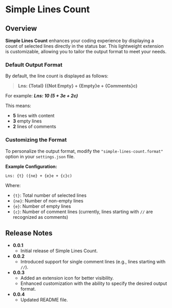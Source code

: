 # Simple Lines Count

## Overview

**Simple Lines Count** enhances your coding experience by displaying a count of selected lines directly in the status bar. This lightweight extension is customizable, allowing you to tailor the output format to meet your needs.

### Default Output Format

By default, the line count is displayed as follows:

> **Lns: {Total} ({Not Empty} + {Empty}e + {Comments}c)**

For example: ***Lns: 10 (5 + 3e + 2c)***

This means:
- **5** lines with content
- **3** empty lines
- **2** lines of comments

### Customizing the Format

To personalize the output format, modify the `"simple-lines-count.format"` option in your `settings.json` file.

**Example Configuration:**

```
Lns: {t} ({ne} + {e}e + {c}c)
```

Where:
- `{t}`: Total number of selected lines
- `{ne}`: Number of non-empty lines
- `{e}`: Number of empty lines
- `{c}`: Number of comment lines (currently, lines starting with `//` are recognized as comments)

## Release Notes

- **0.0.1**
  - Initial release of Simple Lines Count.
- **0.0.2**
  - Introduced support for single comment lines (e.g., lines starting with `//`).
- **0.0.3**
  - Added an extension icon for better visibility.
  - Enhanced customization with the ability to specify the desired output format.
- **0.0.4**
  - Updated README file.
